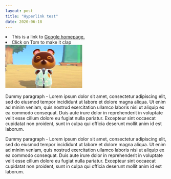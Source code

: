 ```yaml
---
layout: post
title: "Hyperlink test"
date: 2020-06-18
---
```


<p>
        <li>This is a link to <a href="https://www.google.com" title="all hail google senpai">Google homepage.</a></li>
        <li>Click on Tom to make it clap<br>
            <a href="/" title="click to make it clap"><img src="/resources/tom-nook.jpg" alt="tom nook" width="240" height="135"></a>
        </li>
</p>

<p>
    Dummy paragraph - Lorem ipsum dolor sit amet, consectetur adipiscing elit, sed do eiusmod tempor incididunt ut labore et dolore magna aliqua. Ut enim ad minim veniam, quis nostrud exercitation ullamco laboris nisi ut aliquip ex ea commodo consequat. Duis aute irure dolor in reprehenderit in voluptate velit esse cillum dolore eu fugiat nulla pariatur. Excepteur sint occaecat cupidatat non proident, sunt in culpa qui officia deserunt mollit anim id est laborum.
</p>

<p>
    Dummy paragraph - Lorem ipsum dolor sit amet, consectetur adipiscing elit, sed do eiusmod tempor incididunt ut labore et dolore magna aliqua. Ut enim ad minim veniam, quis nostrud exercitation ullamco laboris nisi ut aliquip ex ea commodo consequat. Duis aute irure dolor in reprehenderit in voluptate velit esse cillum dolore eu fugiat nulla pariatur. Excepteur sint occaecat cupidatat non proident, sunt in culpa qui officia deserunt mollit anim id est laborum.
</p>
